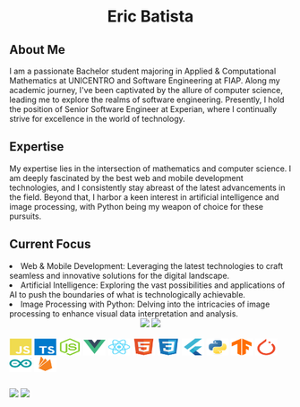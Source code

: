 <h1 align="center">
Eric Batista
</h1>

<h2>About Me</h2>
I am a passionate Bachelor student majoring in Applied & Computational Mathematics at UNICENTRO and Software Engineering at FIAP. Along my academic journey, I've been captivated by the allure of computer science, leading me to explore the realms of software engineering. Presently, I hold the position of Senior Software Engineer at Experian, where I continually strive for excellence in the world of technology.

<h2>Expertise</h2>
My expertise lies in the intersection of mathematics and computer science. I am deeply fascinated by the best web and mobile development technologies, and I consistently stay abreast of the latest advancements in the field. Beyond that, I harbor a keen interest in artificial intelligence and image processing, with Python being my weapon of choice for these pursuits.

<div>
  <h2>Current Focus</h2>
    <li>Web & Mobile Development: Leveraging the latest technologies to craft seamless and innovative solutions for the digital landscape.</li>
    <li>Artificial Intelligence: Exploring the vast possibilities and applications of AI to push the boundaries of what is technologically achievable.</li>
    <li>Image Processing with Python: Delving into the intricacies of image processing to enhance visual data interpretation and analysis.</li>
</div>

<div align="center">
  <img height="180em" src="https://github-readme-stats.vercel.app/api?username=eric-batista&show_icons=true&theme=dracula&include_all_commits=true&count_private=true"/>
  <img height="180em" src="https://github-readme-stats.vercel.app/api/top-langs/?username=eric-batista&layout=compact&langs_count=7&theme=dracula"/>
</div>

<div style="display: inline_block"><br>
  <img align="center" alt="Javascript badge" height="30" width="40" src="https://raw.githubusercontent.com/devicons/devicon/master/icons/javascript/javascript-plain.svg">
  <img align="center" alt="Typescript badge" height="30" width="40" src="https://raw.githubusercontent.com/devicons/devicon/master/icons/typescript/typescript-plain.svg">
  <img align="center" alt="Node badge" height="30" width="40" src="https://raw.githubusercontent.com/devicons/devicon/master/icons/nodejs/nodejs-original.svg">
  <img align="center" alt="Vue-Js badge" height="30" width="40" src="https://raw.githubusercontent.com/devicons/devicon/master/icons/vuejs/vuejs-original.svg">
  <img align="center" alt="React badge" height="30" width="40" src="https://raw.githubusercontent.com/devicons/devicon/master/icons/react/react-original.svg">
  <img align="center" alt="HTML badge" height="30" width="40" src="https://raw.githubusercontent.com/devicons/devicon/master/icons/html5/html5-original.svg">
  <img align="center" alt="CSS3 badge" height="30" width="40" src="https://raw.githubusercontent.com/devicons/devicon/master/icons/css3/css3-original.svg">
  <img align="center" alt="Flutter badge" height="30" width="40" src="https://raw.githubusercontent.com/devicons/devicon/master/icons/flutter/flutter-original.svg">
  <img align="center" alt="Python badge" height="30" width="40" src="https://raw.githubusercontent.com/devicons/devicon/master/icons/python/python-original.svg">
  <img align="center" alt="Tensorflow badge" height="30" width="40" src="https://raw.githubusercontent.com/devicons/devicon/master/icons/tensorflow/tensorflow-original.svg">
  <img align="center" alt="PyTorch badge" height="30" width="40" src="https://raw.githubusercontent.com/devicons/devicon/master/icons/pytorch/pytorch-original.svg">
  <img align="center" alt="Arduino badge" height="30" width="40" src="https://raw.githubusercontent.com/devicons/devicon/master/icons/arduino/arduino-original.svg">
  <img align="center" alt="Firebase badge" height="30" width="40" src="https://raw.githubusercontent.com/devicons/devicon/master/icons/firebase/firebase-plain.svg">
</div>

  ##

<div>
  <a href = "mailto:dev.eric.batista@gmail.com"><img src="https://img.shields.io/badge/-Gmail-%23333?style=for-the-badge&logo=gmail&logoColor=white" target="_blank"></a>
  <a href="https://www.linkedin.com/in/eric-batista-384820167/" target="_blank"><img src="https://img.shields.io/badge/-LinkedIn-%230077B5?style=for-the-badge&logo=linkedin&logoColor=white" target="_blank"></a>
</div>
